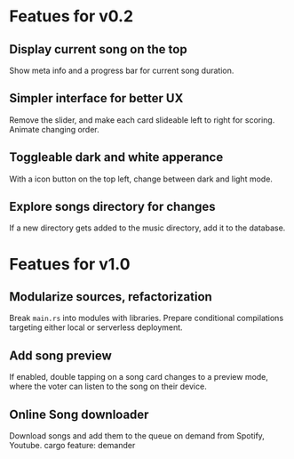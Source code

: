 # Featues for v0.2
## Display current song on the top
Show meta info and a progress bar for current song duration.

## Simpler interface for better UX
Remove the slider, and make each card slideable left to right for scoring. Animate changing order.

## Toggleable dark and white apperance
With a icon button on the top left, change between dark and light mode.

## Explore songs directory for changes
If a new directory gets added to the music directory, add it to the database.

# Featues for v1.0
## Modularize sources, refactorization
Break `main.rs` into modules with libraries. Prepare conditional compilations targeting either local or serverless deployment.

## Add song preview
If enabled, double tapping on a song card changes to a preview mode, where the voter can listen to the song on their device.

## Online Song downloader
Download songs and add them to the queue on demand from Spotify, Youtube.
cargo feature: demander
